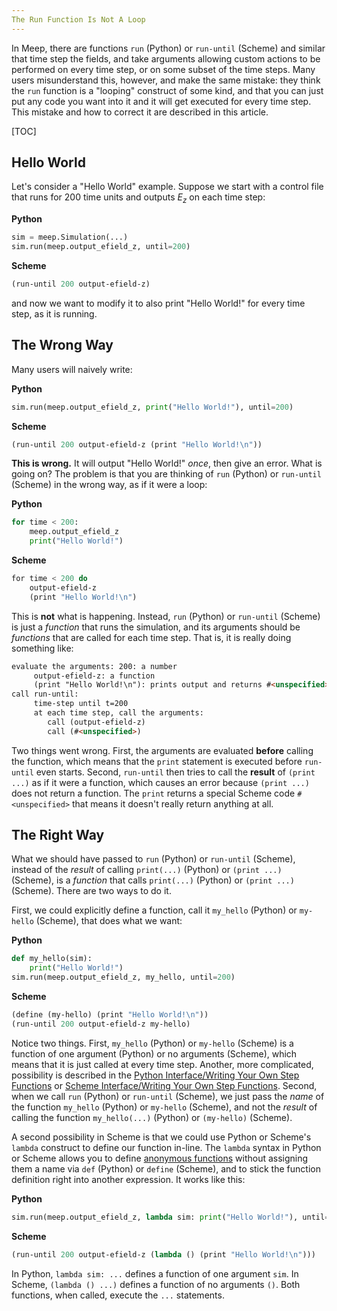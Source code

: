 ```yaml
---
The Run Function Is Not A Loop
---
```


In Meep, there are functions `run` (Python) or `run-until` (Scheme) and similar that time step the fields, and take arguments allowing custom actions to be performed on every time step, or on some subset of the time steps.  Many users misunderstand this, however, and make the same mistake: they think the `run` function is a "looping" construct of some kind, and that you can just put any code you want into it and it will get executed for every time step.  This mistake and how to correct it are described in this article.

[TOC]

Hello World
-----------

Let's consider a "Hello World" example.  Suppose we start with a control file that runs for 200 time units and outputs $E_z$ on each time step:

**Python**
```py
sim = meep.Simulation(...)
sim.run(meep.output_efield_z, until=200)
```

**Scheme**
```scm
(run-until 200 output-efield-z)
```

and now we want to modify it to also print "Hello World!" for every time step, as it is running.

The Wrong Way
-------------

Many users will naively write:

**Python**
```py
sim.run(meep.output_efield_z, print("Hello World!"), until=200)
```

**Scheme**
```scm
(run-until 200 output-efield-z (print "Hello World!\n"))
```

**This is wrong.**  It will output "Hello World!" *once*, then give an error.  What is going on? The problem is that you are thinking of `run` (Python) or `run-until` (Scheme) in the wrong way, as if it were a loop:

**Python**
```py
for time < 200:
    meep.output_efield_z
    print("Hello World!")
```

**Scheme**
```scm
for time < 200 do
    output-efield-z
    (print "Hello World!\n")
```

This is **not** what is happening. Instead, `run` (Python) or `run-until` (Scheme) is just a *function* that runs the simulation, and its arguments should be *functions* that are called for each time step.  That is, it is really doing something like:

```html
evaluate the arguments: 200: a number
     output-efield-z: a function
     (print "Hello World!\n"): prints output and returns #<unspecified>;
call run-until:
     time-step until t=200
     at each time step, call the arguments:
        call (output-efield-z)
        call (#<unspecified>)
```

Two things went wrong.  First, the arguments are evaluated **before** calling the function, which means that the `print` statement is executed before `run-until` even starts. Second, `run-until` then tries to call the **result** of `(print ...)` as if it were a function, which causes an error because `(print ...)` does not return a function. The `print` returns a special Scheme code `#<unspecified>` that means it doesn't really return anything at all.

The Right Way
-------------

What we should have passed to `run` (Python) or `run-until` (Scheme), instead of the *result* of calling `print(...)` (Python) or `(print ...)` (Scheme), is a *function* that calls `print(...)` (Python) or `(print ...)` (Scheme).  There are two ways to do it.

First, we could explicitly define a function, call it `my_hello` (Python) or `my-hello` (Scheme), that does what we want:

**Python**
```py
def my_hello(sim):
    print("Hello World!")
sim.run(meep.output_efield_z, my_hello, until=200)
```

**Scheme**
```scm
(define (my-hello) (print "Hello World!\n"))
(run-until 200 output-efield-z my-hello)
```

Notice two things. First, `my_hello` (Python) or `my-hello` (Scheme) is a function of one argument (Python) or no arguments (Scheme), which means that it is just called at every time step. Another, more complicated, possibility is described in the [Python Interface/Writing Your Own Step Functions](Python_User_Interface.md#writing-your-own-step-functions) or [Scheme Interface/Writing Your Own Step Functions](Scheme_User_Interface.md#writing-your-own-step-functions). Second, when we call `run` (Python) or `run-until` (Scheme), we just pass the *name* of the function `my_hello` (Python) or `my-hello` (Scheme), and not the *result* of calling the function `my_hello(...)` (Python) or `(my-hello)` (Scheme).

A second possibility in Scheme is that we could use Python or Scheme's `lambda` construct to define our function in-line. The `lambda` syntax in Python or Scheme allows you to define [anonymous functions](https://en.wikipedia.org/wiki/Anonymous_function) without assigning them a name via `def` (Python) or `define` (Scheme), and to stick the function definition right into another expression. It works like this:

**Python**
```py
sim.run(meep.output_efield_z, lambda sim: print("Hello World!"), until=200)
```

**Scheme**
```scm
(run-until 200 output-efield-z (lambda () (print "Hello World!\n")))
```

In Python, `lambda sim: ...` defines a function of one argument `sim`. In Scheme, `(lambda () ...)` defines a function of no arguments `()`. Both functions, when called, execute the `...` statements.
